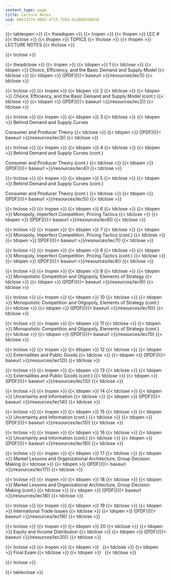 ```yaml
---
content_type: page
title: Lecture Notes
uid: 08613774-0683-4715-72bd-b1a0683d8b30
---
```


{{< tableopen >}}
{{< theadopen >}}
{{< tropen >}}
{{< thopen >}}
LEC #
{{< thclose >}}
{{< thopen >}}
TOPICS
{{< thclose >}}
{{< thopen >}}
LECTURE NOTES
{{< thclose >}}

{{< trclose >}}

{{< theadclose >}}
{{< tropen >}}
{{< tdopen >}}
1
{{< tdclose >}}
{{< tdopen >}}
Choice, Efficiency, and the Basic Demand and Supply Model
{{< tdclose >}}
{{< tdopen >}}
([PDF]({{< baseurl >}}/resources/lec1))
{{< tdclose >}}

{{< trclose >}}
{{< tropen >}}
{{< tdopen >}}
2
{{< tdclose >}}
{{< tdopen >}}
Choice, Efficiency, and the Basic Demand and Supply Model (cont.)
{{< tdclose >}}
{{< tdopen >}}
([PDF]({{< baseurl >}}/resources/lec2))
{{< tdclose >}}

{{< trclose >}}
{{< tropen >}}
{{< tdopen >}}
3
{{< tdclose >}}
{{< tdopen >}}
Behind Demand and Supply Curves  
  
Consumer and Producer Theory
{{< tdclose >}}
{{< tdopen >}}
([PDF]({{< baseurl >}}/resources/lec3))
{{< tdclose >}}

{{< trclose >}}
{{< tropen >}}
{{< tdopen >}}
4
{{< tdclose >}}
{{< tdopen >}}
Behind Demand and Supply Curves (cont.)  
  
Consumer and Producer Theory (cont.)
{{< tdclose >}}
{{< tdopen >}}
([PDF]({{< baseurl >}}/resources/lec4))
{{< tdclose >}}

{{< trclose >}}
{{< tropen >}}
{{< tdopen >}}
5
{{< tdclose >}}
{{< tdopen >}}
Behind Demand and Supply Curves (cont.)  
  
Consumer and Producer Theory (cont.)
{{< tdclose >}}
{{< tdopen >}}
([PDF]({{< baseurl >}}/resources/lec5))
{{< tdclose >}}

{{< trclose >}}
{{< tropen >}}
{{< tdopen >}}
6
{{< tdclose >}}
{{< tdopen >}}
Monopoly, Imperfect Competition, Pricing Tactics
{{< tdclose >}}
{{< tdopen >}}
([PDF]({{< baseurl >}}/resources/lec6))
{{< tdclose >}}

{{< trclose >}}
{{< tropen >}}
{{< tdopen >}}
7
{{< tdclose >}}
{{< tdopen >}}
Monopoly, Imperfect Competition, Pricing Tactics (cont.)
{{< tdclose >}}
{{< tdopen >}}
([PDF]({{< baseurl >}}/resources/lec7))
{{< tdclose >}}

{{< trclose >}}
{{< tropen >}}
{{< tdopen >}}
8
{{< tdclose >}}
{{< tdopen >}}
Monopoly, Imperfect Competition, Pricing Tactics (cont.)
{{< tdclose >}}
{{< tdopen >}}
([PDF]({{< baseurl >}}/resources/lec8))
{{< tdclose >}}

{{< trclose >}}
{{< tropen >}}
{{< tdopen >}}
9
{{< tdclose >}}
{{< tdopen >}}
Monopolistic Competition and Oligopoly, Elements of Strategy
{{< tdclose >}}
{{< tdopen >}}
([PDF]({{< baseurl >}}/resources/lec9))
{{< tdclose >}}

{{< trclose >}}
{{< tropen >}}
{{< tdopen >}}
10
{{< tdclose >}}
{{< tdopen >}}
Monopolistic Competition and Oligopoly, Elements of Strategy (cont.)
{{< tdclose >}}
{{< tdopen >}}
([PDF]({{< baseurl >}}/resources/lec10))
{{< tdclose >}}

{{< trclose >}}
{{< tropen >}}
{{< tdopen >}}
11
{{< tdclose >}}
{{< tdopen >}}
Monopolistic Competition and Oligopoly, Elements of Strategy (cont.)
{{< tdclose >}}
{{< tdopen >}}
([PDF]({{< baseurl >}}/resources/lec11))
{{< tdclose >}}

{{< trclose >}}
{{< tropen >}}
{{< tdopen >}}
12
{{< tdclose >}}
{{< tdopen >}}
Externalities and Public Goods
{{< tdclose >}}
{{< tdopen >}}
([PDF]({{< baseurl >}}/resources/lec12))
{{< tdclose >}}

{{< trclose >}}
{{< tropen >}}
{{< tdopen >}}
13
{{< tdclose >}}
{{< tdopen >}}
Externalities and Public Goods (cont.)
{{< tdclose >}}
{{< tdopen >}}
([PDF]({{< baseurl >}}/resources/lec13))
{{< tdclose >}}

{{< trclose >}}
{{< tropen >}}
{{< tdopen >}}
14
{{< tdclose >}}
{{< tdopen >}}
Uncertainty and Information
{{< tdclose >}}
{{< tdopen >}}
([PDF]({{< baseurl >}}/resources/lec14))
{{< tdclose >}}

{{< trclose >}}
{{< tropen >}}
{{< tdopen >}}
15
{{< tdclose >}}
{{< tdopen >}}
Uncertainty and Information (cont.)
{{< tdclose >}}
{{< tdopen >}}
([PDF]({{< baseurl >}}/resources/lec15))
{{< tdclose >}}

{{< trclose >}}
{{< tropen >}}
{{< tdopen >}}
16
{{< tdclose >}}
{{< tdopen >}}
Uncertainty and Information (cont.)
{{< tdclose >}}
{{< tdopen >}}
([PDF]({{< baseurl >}}/resources/lec16))
{{< tdclose >}}

{{< trclose >}}
{{< tropen >}}
{{< tdopen >}}
17
{{< tdclose >}}
{{< tdopen >}}
Market Lessons and Organizational Architecture, Group Decision Making
{{< tdclose >}}
{{< tdopen >}}
([PDF]({{< baseurl >}}/resources/lec17))
{{< tdclose >}}

{{< trclose >}}
{{< tropen >}}
{{< tdopen >}}
18
{{< tdclose >}}
{{< tdopen >}}
Market Lessons and Organizational Architecture, Group Decision Making (cont.)
{{< tdclose >}}
{{< tdopen >}}
([PDF]({{< baseurl >}}/resources/lec18))
{{< tdclose >}}

{{< trclose >}}
{{< tropen >}}
{{< tdopen >}}
19
{{< tdclose >}}
{{< tdopen >}}
International Trade Issues
{{< tdclose >}}
{{< tdopen >}}
([PDF]({{< baseurl >}}/resources/lec19))
{{< tdclose >}}

{{< trclose >}}
{{< tropen >}}
{{< tdopen >}}
20
{{< tdclose >}}
{{< tdopen >}}
Equity and Income Distribution
{{< tdclose >}}
{{< tdopen >}}
([PDF]({{< baseurl >}}/resources/lec20))
{{< tdclose >}}

{{< trclose >}}
{{< tropen >}}
{{< tdopen >}}
 
{{< tdclose >}}
{{< tdopen >}}
Final Exam
{{< tdclose >}}
{{< tdopen >}}
 
{{< tdclose >}}

{{< trclose >}}

{{< tableclose >}}